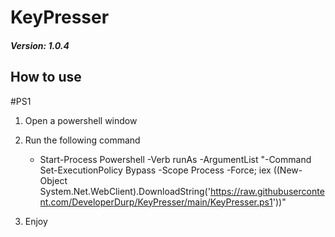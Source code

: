 # KeyPresser

##### Version: 1.0.4 

## How to use 

#PS1
1. Open a powershell window
2. Run the following command 
   * Start-Process Powershell -Verb runAs -ArgumentList "-Command Set-ExecutionPolicy Bypass -Scope Process -Force; iex ((New-Object System.Net.WebClient).DownloadString('https://raw.githubusercontent.com/DeveloperDurp/KeyPresser/main/KeyPresser.ps1'))" 

3. Enjoy
